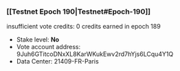### [[Testnet Epoch 190|Testnet#Epoch-190]]
insufficient vote credits: 0 credits earned in epoch 189
* Stake level: **No**
* Vote account address: 9Juh6GTitcoDNxXL8KarWKukEwv2rd7hYjs6LCqu4Y1Q
* Data Center: 21409-FR-Paris